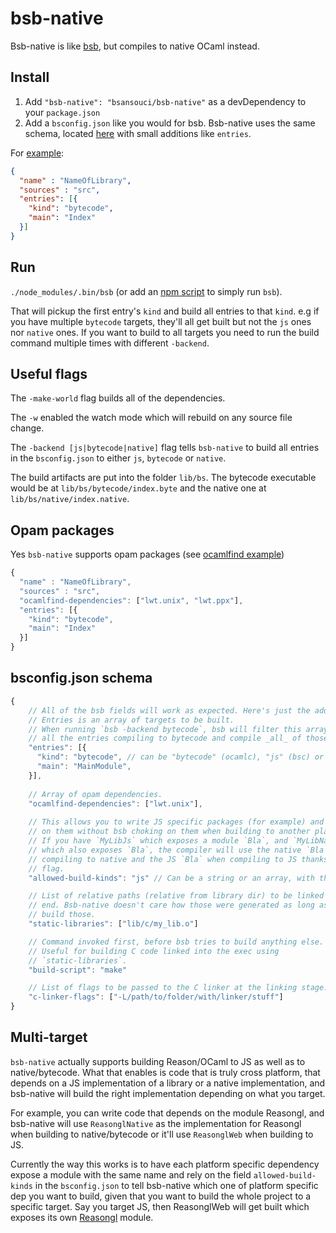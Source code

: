 # bsb-native

Bsb-native is like [bsb](http://bucklescript.github.io/bucklescript/Manual.html#_bucklescript_build_system_code_bsb_code), but compiles to native OCaml instead.


## Install

1) Add `"bsb-native": "bsansouci/bsb-native"` as a devDependency to your `package.json`
2) Add a `bsconfig.json` like you would for bsb. Bsb-native uses the same schema, located [here](http://bucklescript.github.io/bucklescript/docson/#build-schema.json) with small additions like `entries`.

For [example](https://github.com/bsansouci/BetterErrors/tree/bsb-support):
```json
{
  "name" : "NameOfLibrary",
  "sources" : "src",
  "entries": [{
    "kind": "bytecode",
    "main": "Index"
  }]
}
```

## Run
`./node_modules/.bin/bsb` (or add an [npm script](https://docs.npmjs.com/misc/scripts) to simply run `bsb`).

That will pickup the first entry's `kind` and build all entries to that `kind`. e.g if you have multiple `bytecode` targets, they'll all get built but not the `js` ones nor `native` ones. If you want to build to all targets you need to run the build command multiple times with different `-backend`.

## Useful flags
The `-make-world` flag builds all of the dependencies.

The `-w` enabled the watch mode which will rebuild on any source file change.

The `-backend [js|bytecode|native]` flag tells `bsb-native` to build all entries in the `bsconfig.json` to either `js`, `bytecode` or `native`.

The build artifacts are put into the folder `lib/bs`. The bytecode executable would be at `lib/bs/bytecode/index.byte` and the native one at `lib/bs/native/index.native`.

## Opam packages
Yes `bsb-native` supports opam packages (see [ocamlfind example](https://github.com/bsansouci/bsb-native-example/tree/ocamlfind-trial))
```js
{
  "name" : "NameOfLibrary",
  "sources" : "src",
  "ocamlfind-dependencies": ["lwt.unix", "lwt.ppx"],
  "entries": [{
    "kind": "bytecode",
    "main": "Index"
  }]
}
```

## bsconfig.json schema
```js
{
    // All of the bsb fields will work as expected. Here's just the added features
    // Entries is an array of targets to be built.
    // When running `bsb -backend bytecode`, bsb will filter this array for 
    // all the entries compiling to bytecode and compile _all_ of those.
    "entries": [{
      "kind": "bytecode", // can be "bytecode" (ocamlc), "js" (bsc) or "native" (ocamlopt),
      "main": "MainModule",
    }],
    
    // Array of opam dependencies.
    "ocamlfind-dependencies": ["lwt.unix"],
    
    // This allows you to write JS specific packages (for example) and depend 
    // on them without bsb choking on them when building to another platform.
    // If you have `MyLibJs` which exposes a module `Bla`, and `MyLibNative` 
    // which also exposes `Bla`, the compiler will use the native `Bla` when
    // compiling to native and the JS `Bla` when compiling to JS thanks to this
    // flag.
    "allowed-build-kinds": "js" // Can be a string or an array, with the same values as "entries".

    // List of relative paths (relative from library dir) to be linked at the 
    // end. Bsb-native doesn't care how those were generated as long as they // are there at the linking stage. Generally you can use `build-script` to
    // build those.
    "static-libraries": ["lib/c/my_lib.o"]

    // Command invoked first, before bsb tries to build anything else.
    // Useful for building C code linked into the exec using 
    // `static-libraries`.
    "build-script": "make"

    // List of flags to be passed to the C linker at the linking stage.
    "c-linker-flags": ["-L/path/to/folder/with/linker/stuff"]
}
```


## Multi-target
`bsb-native` actually supports building Reason/OCaml to JS as well as to native/bytecode. What that enables is code that is truly cross platform, that depends on a JS implementation of a library or a native implementation, and bsb-native will build the right implementation depending on what you target.

For example, you can write code that depends on the module Reasongl, and bsb-native will use `ReasonglNative` as the implementation for Reasongl when building to native/bytecode or it'll use `ReasonglWeb` when building to JS.

Currently the way this works is to have each platform specific dependency expose a module with the same name and rely on the field `allowed-build-kinds` in the `bsconfig.json` to tell bsb-native which one of platform specific dep you want to build, given that you want to build the whole project to a specific target. Say you target JS, then ReasonglWeb will get built which exposes its own [Reasongl](https://github.com/bsansouci/reasongl-web/blob/bsb-support-new/src/reasongl.re) module.
